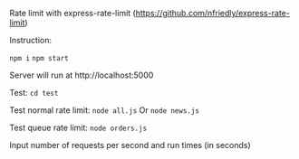 Rate limit with express-rate-limit (https://github.com/nfriedly/express-rate-limit)

Instruction:

`npm i`
`npm start`

Server will run at http://localhost:5000

Test: `cd test`

Test normal rate limit:
`node all.js`
Or
`node news.js`

Test queue rate limit:
`node orders.js`

Input number of requests per second and run times (in seconds)
